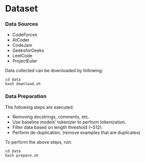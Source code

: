 # Dataset

### Data Sources

- CodeForces
- AtCoder 
- CodeJam 
- GeeksforGeeks
- LeetCode
- ProjectEuler

Data collected can be downloaded by following:

```
cd data
bash download.sh
``` 

### Data Preparation

The following steps are executed.

- Removing docstrings, comments, etc.
- Use baseline models' tokenizer to perform tokenization.
- Filter data based on length threshold (~512).
- Perform de-duplication. (remove examples that are duplicates)

To perform the above steps, run:

```
cd data
bash prepare.sh
```
